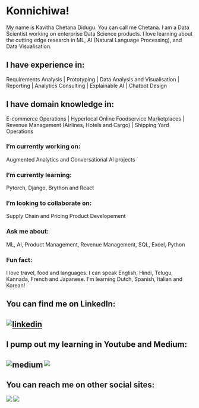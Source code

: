 <h1>Konnichiwa! </h1>
My name is Kavitha Chetana Didugu. You can call me Chetana.
I am a Data Scientist working on enterprise Data Science products. I love learning about the cutting edge research in ML, AI (Natural Language Processing), and Data Visualisation. 

<h2>I have experience in:</h2>
Requirements Analysis | Prototyping | Data Analysis and Visualisation | Reporting | Analytics Consulting | Explainable AI | Chatbot Design

<h2>I have domain knowledge in:</h2>
E-commerce Operations | Hyperlocal Online Foodservice Marketplaces | Revenue Management (Airlines, Hotels and Cargo) | Shipping Yard Operations
<br>
<!--
**kavithacd/kavithacd** is a ✨ _special_ ✨ repository because its `README.md` (this file) appears on your GitHub profile.-->
<h3>I’m currently working on:</h3> 
Augmented Analytics and Conversational AI projects
<h3>I’m currently learning:</h3> Pytorch, Django, Brython and React
<h3>I’m looking to collaborate on:</h3> 
Supply Chain and Pricing Product Developement
<h3>Ask me about:</h3> 
ML, AI, Product Management, Revenue Management, SQL, Excel, Python
<br>
<h3>Fun fact: </h3>
I love travel, food and languages. I can speak English, Hindi, Telugu, Kannada, French and Japanese. I'm learning Dutch, Spanish, Italian and Korean!
<br>
<h2>You can find me on LinkedIn:<h2>
<p> </p>
<a href="https://www.linkedin.com/in/kavitha-chetana-didugu/"><img alt="linkedin" src="https://img.shields.io/badge/linkedin-%230077B5.svg?&style=for-the-badge&logo=linkedin&logoColor=white" /></a>
<br>
<h2>I pump out my learning in Youtube and Medium:<h2>
<p> </p>
<a href="https://cervio.medium.com/"><img align="left" alt="medium" src="https://img.shields.io/badge/medium-%2312100E.svg?&style=for-the-badge&logo=medium&logoColor=white" /></a>
<a href="https://www.youtube.com/channel/UCzFH_iBeTYi-kYpArG9pGtw?view_as=subscriber"><img align="left" src="https://img.shields.io/badge/youtube-%23FF0000.svg?&style=for-the-badge&logo=youtube&logoColor=white" /></a>
<br>
<h2>You can reach me on other social sites:</h2>
<p> </p>
<a href="https://www.instagram.com/what.i.did.before.i.died/?hl=en"><img align = "left" src="https://img.shields.io/badge/instagram-%23E4405F.svg?&style=for-the-badge&logo=instagram&logoColor=white"/></a>
<a href="https://twitter.com/ScienceProduct"><img align="left" src="https://img.shields.io/badge/twitter-%231DA1F2.svg?&style=for-the-badge&logo=twitter&logoColor=white"/></a>
